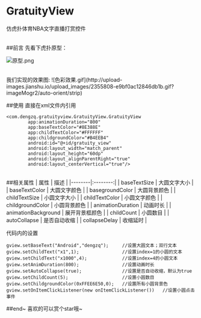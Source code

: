 # GratuityView
仿虎扑体育NBA文字直播打赏控件

</br>
##前言
先看下虎扑原型：

![原型.png](http://upload-images.jianshu.io/upload_images/2355808-52772505711f54ff.png?imageMogr2/auto-orient/strip%7CimageView2/2/w/300)

</br>
我们实现的效果图:
![色彩效果.gif](http://upload-images.jianshu.io/upload_images/2355808-e9bf0ac12846db1b.gif?imageMogr2/auto-orient/strip)

##使用
直接在xml文件内引用
```
<com.dengzq.gratuityview.GratuityView.GratuityView
        app:animationDuration="800"
        app:baseTextColor="#8E388E"
        app:childTextColor="#FFFFFF"
        app:childgroundColor="#B4EEB4"
        android:id="@+id/gratuity_view"
        android:layout_width="match_parent"
        android:layout_height="60dp"
        android:layout_alignParentRight="true"
        android:layout_centerVertical="true"/>
```
</br>
##相关属性
| 属性    | 描述    |
|--------|:--------:|
|     baseTextSize   |   大圆文字大小     |
|     baseTextColor   |   大圆文字颜色     |
|     basegroundColor   |   大圆背景颜色     |
|     childTextSize   |   小圆文字大小     |
|     childTextColor   |   小圆文字颜色     |
|     childgroundColor   |   小圆背景颜色     |
|     animationDuration   |   动画时长    |
|     animationBackground   |   展开背景框颜色    |
|     childCount   |   小圆数目    |
|     autoCollapse   |   是否自动收缩    |
|     collapseDelay   |   收缩延时    |

代码内的设置
```
gview.setBaseText("Android","dengzq");     //设置大圆文本；双行文本
gview.setChildText("x1",1);                //设置index=1的小圆的文本
gview.setChildText("x1000",4);             //设置index=4的小圆文本
gview.setAnimDuration(800);                //设置动画时长
gview.setAutoCollapse(true);               //设置是否自动收缩，默认为true
gview.setChildCount(5);                    //设置小圆数目
gview.setChildgroundColor(0xFFEE6E50,0);   //设置所有小圆背景色
gview.setOnItemClickListener(new onItemClickListener())   //设置小圆点击事件
```
##end~
喜欢的可以赏个star哦~
